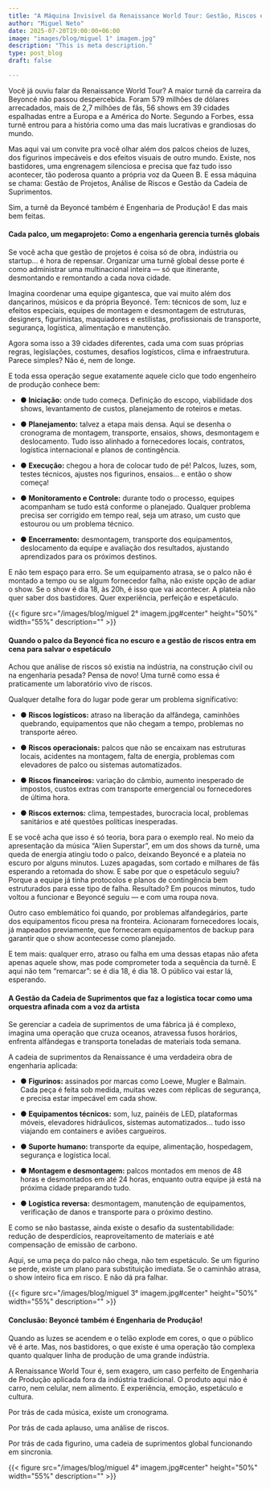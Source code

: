 ```yaml
---
title: "A Máquina Invisível da Renaissance World Tour: Gestão, Riscos e Suprimentos Palco Global de Beyoncé"
author: "Miguel Neto"
date: 2025-07-20T19:00:00+06:00
image: "images/blog/miguel 1° imagem.jpg"
description: "This is meta description."
type: post_blog
draft: false

--- 
```


Você já ouviu falar da Renaissance World Tour? A maior turnê da carreira da Beyoncé não passou despercebida. Foram 579 milhões de dólares arrecadados, mais de 2,7 milhões de fãs, 56 shows em 39 cidades espalhadas entre a Europa e a América do Norte. Segundo a Forbes, essa turnê entrou para a história como uma das mais lucrativas e grandiosas do mundo.

Mas aqui vai um convite pra você olhar além dos palcos cheios de luzes, dos figurinos impecáveis e dos efeitos visuais de outro mundo. Existe, nos bastidores, uma engrenagem silenciosa e precisa que faz tudo isso acontecer, tão poderosa quanto a própria voz da Queen B. E essa máquina se chama: Gestão de Projetos, Análise de Riscos e Gestão da Cadeia de Suprimentos.

Sim, a turnê da Beyoncé também é Engenharia de Produção! E das mais bem feitas.

#### Cada palco, um megaprojeto: Como a engenharia gerencia turnês globais 

Se você acha que gestão de projetos é coisa só de obra, indústria ou startup… é hora de repensar. Organizar uma turnê global desse porte é como administrar uma multinacional inteira — só que itinerante, desmontando e remontando a cada nova cidade.

Imagina coordenar uma equipe gigantesca, que vai muito além dos dançarinos, músicos e da própria Beyoncé. Tem: técnicos de som, luz e efeitos especiais, equipes de montagem e desmontagem de estruturas, designers, figurinistas, maquiadores e estilistas, profissionais de transporte, segurança, logística, alimentação e manutenção.

Agora soma isso a 39 cidades diferentes, cada uma com suas próprias regras, legislações, costumes, desafios logísticos, clima e infraestrutura. Parece simples? Não é, nem de longe.

E toda essa operação segue exatamente aquele ciclo que todo engenheiro de produção conhece bem:

- **● Iniciação:** onde tudo começa. Definição do escopo, viabilidade dos shows, levantamento de custos, planejamento de roteiros e metas.

- **● Planejamento:** talvez a etapa mais densa. Aqui se desenha o cronograma de montagem, transporte, ensaios, shows, desmontagem e deslocamento. Tudo isso alinhado a fornecedores locais, contratos, logística internacional e planos de contingência.

- **● Execução:** chegou a hora de colocar tudo de pé! Palcos, luzes, som, testes técnicos, ajustes nos figurinos, ensaios... e então o show começa!

- **● Monitoramento e Controle:** durante todo o processo, equipes acompanham se tudo está conforme o planejado. Qualquer problema precisa ser corrigido em tempo real, seja um atraso, um custo que estourou ou um problema técnico.

- **● Encerramento:** desmontagem, transporte dos equipamentos, deslocamento da equipe e avaliação dos resultados, ajustando aprendizados para os próximos destinos.

E não tem espaço para erro. Se um equipamento atrasa, se o palco não é montado a tempo ou se algum fornecedor falha, não existe opção de adiar o show. Se o show é dia 18, às 20h, é isso que vai acontecer. A plateia não quer saber dos bastidores. Quer experiência, perfeição e espetáculo.

{{< figure src="/images/blog/miguel 2° imagem.jpg#center" height="50%" width="55%" description="" >}}

#### Quando o palco da Beyoncé fica no escuro e a gestão de riscos entra em cena para salvar o espetáculo

Achou que análise de riscos só existia na indústria, na construção civil ou na engenharia pesada? Pensa de novo! Uma turnê como essa é praticamente um laboratório vivo de riscos.

Qualquer detalhe fora do lugar pode gerar um problema significativo:

- **● Riscos logísticos:** atraso na liberação da alfândega, caminhões quebrando, equipamentos que não chegam a tempo, problemas no transporte aéreo.


- **● Riscos operacionais:** palcos que não se encaixam nas estruturas locais, acidentes na montagem, falta de energia, problemas com elevadores de palco ou sistemas automatizados.


- **● Riscos financeiros:** variação do câmbio, aumento inesperado de impostos, custos extras com transporte emergencial ou fornecedores de última hora.


- **● Riscos externos:** clima, tempestades, burocracia local, problemas sanitários e até questões políticas inesperadas.

E se você acha que isso é só teoria, bora para o exemplo real. No meio da apresentação da música “Alien Superstar”, em um dos shows da turnê, uma queda de energia atingiu todo o palco, deixando Beyoncé e a plateia no escuro por alguns minutos. Luzes apagadas, som cortado e milhares de fãs esperando a retomada do show. E sabe por que o espetáculo seguiu? Porque a equipe já tinha protocolos e planos de contingência bem estruturados para esse tipo de falha. Resultado? Em poucos minutos, tudo voltou a funcionar e Beyoncé seguiu — e com uma roupa nova.

Outro caso emblemático foi quando, por problemas alfandegários, parte dos equipamentos ficou presa na fronteira. Acionaram fornecedores locais, já mapeados previamente, que forneceram equipamentos de backup para garantir que o show acontecesse como planejado.

E tem mais: qualquer erro, atraso ou falha em uma dessas etapas não afeta apenas aquele show, mas pode comprometer toda a sequência da turnê. E aqui não tem “remarcar”: se é dia 18, é dia 18. O público vai estar lá, esperando.



#### A Gestão da Cadeia de Suprimentos que faz a logística tocar como uma orquestra afinada com a voz da artista

Se gerenciar a cadeia de suprimentos de uma fábrica já é complexo, imagina uma operação que cruza oceanos, atravessa fusos horários, enfrenta alfândegas e transporta toneladas de materiais toda semana.

A cadeia de suprimentos da Renaissance é uma verdadeira obra de engenharia aplicada:

- **● Figurinos:** assinados por marcas como Loewe, Mugler e Balmain. Cada peça é feita sob medida, muitas vezes com réplicas de segurança, e precisa estar impecável em cada show.


- **● Equipamentos técnicos:** som, luz, painéis de LED, plataformas móveis, elevadores hidráulicos, sistemas automatizados… tudo isso viajando em containers e aviões cargueiros.


- **● Suporte humano:** transporte da equipe, alimentação, hospedagem, segurança e logística local.


- **● Montagem e desmontagem:** palcos montados em menos de 48 horas e desmontados em até 24 horas, enquanto outra equipe já está na próxima cidade preparando tudo.


- **● Logística reversa:** desmontagem, manutenção de equipamentos, verificação de danos e transporte para o próximo destino.

E como se não bastasse, ainda existe o desafio da sustentabilidade: redução de desperdícios, reaproveitamento de materiais e até compensação de emissão de carbono.

Aqui, se uma peça do palco não chega, não tem espetáculo. Se um figurino se perde, existe um plano para substituição imediata. Se o caminhão atrasa, o show inteiro fica em risco. E não dá pra falhar.


{{< figure src="/images/blog/miguel 3° imagem.jpg#center" height="50%" width="55%" description="" >}}

#### Conclusão: Beyoncé também é Engenharia de Produção! 

Quando as luzes se acendem e o telão explode em cores, o que o público vê é arte. Mas, nos bastidores, o que existe é uma operação tão complexa quanto qualquer linha de produção de uma grande indústria.

A Renaissance World Tour é, sem exagero, um caso perfeito de Engenharia de Produção aplicada fora da indústria tradicional. O produto aqui não é carro, nem celular, nem alimento. É experiência, emoção, espetáculo e cultura.

Por trás de cada música, existe um cronograma.

Por trás de cada aplauso, uma análise de riscos.

Por trás de cada figurino, uma cadeia de suprimentos global funcionando em sincronia.

{{< figure src="/images/blog/miguel 4° imagem.jpg#center" height="50%" width="55%" description="" >}}



